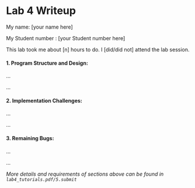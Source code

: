 Lab 4 Writeup
=============

My name: [your name here]

My Student number : [your Student number here]

This lab took me about [n] hours to do. I [did/did not] attend the lab session.

#### 1. Program Structure and Design:

...

...

#### 2. Implementation Challenges:

...

...

#### 3. Remaining Bugs:

...

...

*More details and requirements of sections above can be found in `lab4_tutorials.pdf/5.submit`*
